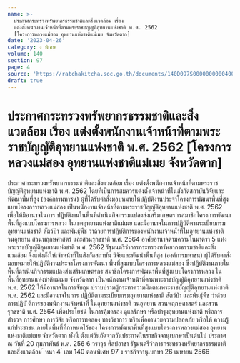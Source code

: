 ```yaml
---
name: >-
  ประกาศกระทรวงทรัพยากรธรรมชาติและสิ่งแวดล้อม เรื่อง
  แต่งตั้งพนักงานเจ้าหน้าที่ตามพระราชบัญญัติอุทยานแห่งชาติ พ.ศ. 2562
  [โครงการหลวงแม่สอง อุทยานแห่งชาติแม่เมย จังหวัดตาก]
date: '2023-04-26'
category: ง พิเศษ
volume: 140
section: 97
page: 4
source: 'https://ratchakitcha.soc.go.th/documents/140D097S0000000000400.pdf'
draft: true
---
```


# ประกาศกระทรวงทรัพยากรธรรมชาติและสิ่งแวดล้อม เรื่อง แต่งตั้งพนักงานเจ้าหน้าที่ตามพระราชบัญญัติอุทยานแห่งชาติ พ.ศ. 2562 [โครงการหลวงแม่สอง อุทยานแห่งชาติแม่เมย จังหวัดตาก]

ประกาศกระทรวงทรัพยากรธรรมชาติและสิ่งแวดล้อม เรื่อง แต่งตั้งพนักงานเจ้าหน้าที่ตามพระราชบัญญัติอุทยานแห่งชาติ พ.ศ. 2562 โดยที่เป็นการสมควรแต่งตั้งเจ้าหน้าที่ในสังกัดสถาบันวิจัยและพัฒนาพื้นที่สูง (องค์การมหาชน) ผู้ที่ได้รับคำสั่งมอบหมายให้ปฏิบัติงานประจำโครงการพัฒนาพื้นที่สูงแบบโครงการหลวงแม่สอง เป็นพนักงานเจ้าหน้าที่ตามพระราชบัญญัติอุทยานแห่งชาติ พ.ศ. 2562 เพื่อให้มีอานาจในการ ปฏิบัติงานในพื้นที่ดำเนินกิจกรรมแปลงส่งเสริมเกษตรกรสมาชิกโครงการพัฒนาพื้นที่สูงแบบโครงการหลวง ในเขตอุทยานแห่งชาติแม่เมย และมีอานาจในการปฏิบัติตามระเบียบกรมอุทยานแห่งชาติ สัตว์ป่า และพันธุ์พืช ว่าด้วยการปฏิบัติการของพนักงานเจ้าหน้ำที่ในอุทยานแห่งชาติ วนอุทยาน สวนพฤกษศาสตร์ และสวนรุกขชาติ พ.ศ. 2564 อาศัยอานาจตามความในมาตรา 5 แห่งพระราชบัญญัติอุทยานแห่งชาติ พ.ศ. 2562 รัฐมนตรีว่าการกระทรวงทรัพยากรธรรมชาติและสิ่งแวดล้อม จึงแต่งตั้งให้เจ้าหน้าที่ในสังกัดสถาบัน วิจัยและพัฒนำพื้นที่สูง (องค์การมหาชน) ผู้ได้รับคาสั่งมอบหมายให้ปฏิบัติงานประจาโครงการพัฒนา พื้นที่สูงแบบโครงการหลวงแม่สอง ซึ่งปฏิบัติงานภายในพื้นที่ดาเนินกิจกรรมแปลงส่งเสริมเกษตรกร สมาชิกโครงการพัฒนาพื้นที่สูงแบบโครงการหลวง ในพื้นที่อุทยานแห่งชาติแม่เมย จังหวัดตาก เป็นพนักงานเจ้าหน้าที่ตามพระราชบัญญัติอุทยานแห่งชาติ พ.ศ. 2562 ให้มีอานาจในการจับกุม ปราบปรามผู้กระทาความผิดตามพระราชบัญญัติอุทยานแห่งชาติ พ.ศ. 2562 และมีอานาจในการ ปฏิบัติตามระเบียบกรมอุทยานแห่งชาติ สัตว์ป่า และพันธุ์พืช ว่าด้วยการปฏิบั ติการของพนักงานเจ้าหน้าที่ ในอุทยานแห่งชาติ วนอุทยาน สวนพฤกษศาสตร์ และสวนรุกขชาติ พ.ศ. 2564 เพื่อประโยชน์ ในการคุ้มครอง ดูแลรักษา หรือบำรุงอุทยานแห่งชาติ หรือการสำรวจ การศึกษา การวิจัย หรือการทดลอง ทางวิชาการ หรือเพื่ออานวยความปลอดภัย หรือให้ ความรู้แก่ประชาชน ภายในพื้นที่ที่กาหนดไว้ของ โครงการพัฒนาพื้นที่สูงแบบโครงการหลวงแม่สอง อุทยานแห่งชาติแม่เมย จังหวัดตาก ทั้งนี้ ตั้งแต่วันถัดจากวันประกาศในราชกิจจานุเบกษาเป็นต้นไป ประกาศ ณ วันที่ 20 กุมภาพันธ์ พ.ศ. 256 6 วราวุธ ศิลปอาชา รัฐมนตรีว่าการกระทรวงทรัพยากรธรรมชาติและสิ่งแวดล้อม ้ หนา 4 ่ เลม 140 ตอนพิเศษ 97 ง ราชกิจจานุเบกษา 26 เมษายน 2566

